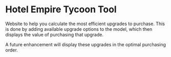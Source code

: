 # Hotel Empire Tycoon Tool
Website to help you calculate the most efficient upgrades to purchase.
This is done by adding available upgrade options to the model, which then displays the value of purchasing that upgrade.  

A future enhancement will display these upgrades in the optimal purchasing order.
